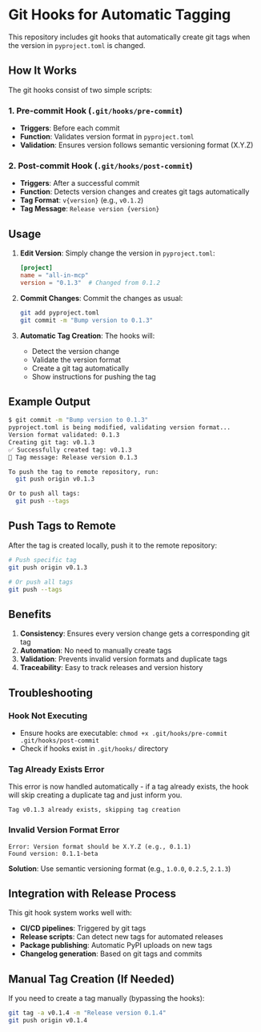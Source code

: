 # Git Hooks for Automatic Tagging

This repository includes git hooks that automatically create git tags when the version in `pyproject.toml` is changed.

## How It Works

The git hooks consist of two simple scripts:

### 1. Pre-commit Hook (`.git/hooks/pre-commit`)

- **Triggers**: Before each commit
- **Function**: Validates version format in `pyproject.toml`
- **Validation**: Ensures version follows semantic versioning format (X.Y.Z)

### 2. Post-commit Hook (`.git/hooks/post-commit`)

- **Triggers**: After a successful commit
- **Function**: Detects version changes and creates git tags automatically
- **Tag Format**: `v{version}` (e.g., `v0.1.2`)
- **Tag Message**: `Release version {version}`

## Usage

1. **Edit Version**: Simply change the version in `pyproject.toml`:

   ```toml
   [project]
   name = "all-in-mcp"
   version = "0.1.3"  # Changed from 0.1.2
   ```

2. **Commit Changes**: Commit the changes as usual:

   ```bash
   git add pyproject.toml
   git commit -m "Bump version to 0.1.3"
   ```

3. **Automatic Tag Creation**: The hooks will:
   - Detect the version change
   - Validate the version format
   - Create a git tag automatically
   - Show instructions for pushing the tag

## Example Output

```bash
$ git commit -m "Bump version to 0.1.3"
pyproject.toml is being modified, validating version format...
Version format validated: 0.1.3
Creating git tag: v0.1.3
✅ Successfully created tag: v0.1.3
📝 Tag message: Release version 0.1.3

To push the tag to remote repository, run:
  git push origin v0.1.3

Or to push all tags:
  git push --tags
```

## Push Tags to Remote

After the tag is created locally, push it to the remote repository:

```bash
# Push specific tag
git push origin v0.1.3

# Or push all tags
git push --tags
```

## Benefits

1. **Consistency**: Ensures every version change gets a corresponding git tag
2. **Automation**: No need to manually create tags
3. **Validation**: Prevents invalid version formats and duplicate tags
4. **Traceability**: Easy to track releases and version history

## Troubleshooting

### Hook Not Executing

- Ensure hooks are executable: `chmod +x .git/hooks/pre-commit .git/hooks/post-commit`
- Check if hooks exist in `.git/hooks/` directory

### Tag Already Exists Error

This error is now handled automatically - if a tag already exists, the hook will skip creating a duplicate tag and just inform you.

```text
Tag v0.1.3 already exists, skipping tag creation
```

### Invalid Version Format Error

```text
Error: Version format should be X.Y.Z (e.g., 0.1.1)
Found version: 0.1.1-beta
```

**Solution**: Use semantic versioning format (e.g., `1.0.0`, `0.2.5`, `2.1.3`)

## Integration with Release Process

This git hook system works well with:

- **CI/CD pipelines**: Triggered by git tags
- **Release scripts**: Can detect new tags for automated releases
- **Package publishing**: Automatic PyPI uploads on new tags
- **Changelog generation**: Based on git tags and commits

## Manual Tag Creation (If Needed)

If you need to create a tag manually (bypassing the hooks):

```bash
git tag -a v0.1.4 -m "Release version 0.1.4"
git push origin v0.1.4
```
